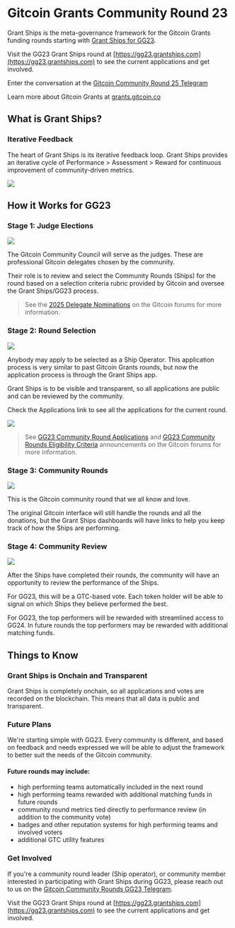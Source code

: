 # Gitcoin Grants Community Round 23

Grant Ships is the meta-governance framework for the Gitcoin Grants funding rounds starting with [Grant Ships for GG23](https://gg23.grantships.com).

Visit the GG23 Grant Ships round at [https://gg23.grantships.com](https://gg23.grantships.com) to see the current applications and get involved.

Enter the conversation at the [Gitcoin Community Round 25 Telegram](https://t.me/+I35-KWGPGrJkOWUx)

Learn more about Gitcoin Grants at [grants.gitcoin.co](https://grants.gitcoin.co)

## What is Grant Ships?

### Iterative Feedback

The heart of Grant Ships is its iterative feedback loop. Grant Ships provides an iterative cycle of Performance > Assessment > Reward for continuous improvement of community-driven metrics.

![](/iterative_cycle.png)

## How it Works for GG23

### Stage 1: Judge Elections

![](/stage1.png)

The Gitcoin Community Council will serve as the judges. These are professional Gitcoin delegates chosen by the community.

Their role is to review and select the Community Rounds (Ships) for the round based on a selection criteria rubric provided by Gitcoin and oversee the Grant Ships/GG23 process.

> See the [2025 Delegate Nominations](https://gov.gitcoin.co/t/2025-delegate-nominations/19903) on the Gitcoin forums for more information.

### Stage 2: Round Selection

![](/stage2.png)

Anybody may apply to be selected as a Ship Operator. This application process is very similar to past Gitcoin Grants rounds, but now the application process is through the Grant Ships app.

Grant Ships is to be visible and transparent, so all applications are public and can be reviewed by the community.

Check the Applications link to see all the applications for the current round.

![](/application_link.png)

> See [GG23 Community Round Applications](https://gov.gitcoin.co/t/gg23-community-round-applications/19940) and [GG23 Community Rounds Eligibility Criteria](https://gov.gitcoin.co/t/gg23-community-rounds-eligibility-criteria/19924) announcements on the Gitcoin forums for more information.

### Stage 3: Community Rounds

![](/stage3.png)

This is the Gitcoin community round that we all know and love.

The original Gitcoin interface will still handle the rounds and all the donations, but the Grant Ships dashboards will have links to help you keep track of how the Ships are performing.

### Stage 4: Community Review

![](/stage4.png)

After the Ships have completed their rounds, the community will have an opportunity to review the performance of the Ships.

For GG23, this will be a GTC-based vote. Each token holder will be able to signal on which Ships they believe performed the best.

For GG23, the top performers will be rewarded with streamlined access to GG24. In future rounds the top performers may be rewarded with additional matching funds.

## Things to Know

### Grant Ships is Onchain and Transparent

Grant Ships is completely onchain, so all applications and votes are recorded on the blockchain. This means that all data is public and transparent.

### Future Plans

We're starting simple with GG23. Every community is different, and based on feedback and needs expressed we will be able to adjust the framework to better suit the needs of the Gitcoin community.

#### Future rounds may include:

- high performing teams automatically included in the next round
- high performing teams rewarded with additional matching funds in future rounds
- community round metrics tied directly to performance review (in addition to the community vote)
- badges and other reputation systems for high performing teams and involved voters
- additional GTC utility features

### Get Involved

If you're a community round leader (Ship operator), or community member interested in participating with Grant Ships during GG23, please reach out to us on the [Gitcoin Community Rounds GG23 Telegram](https://t.me/+I35-KWGPGrJkOWUx).

Visit the GG23 Grant Ships round at [https://gg23.grantships.com](https://gg23.grantships.com) to see the current applications and get involved.
